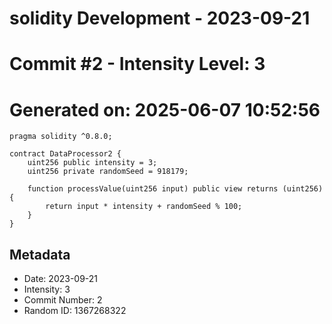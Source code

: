 ﻿# solidity Development - 2023-09-21
# Commit #2 - Intensity Level: 3
# Generated on: 2025-06-07 10:52:56
```solidity
pragma solidity ^0.8.0;

contract DataProcessor2 {
    uint256 public intensity = 3;
    uint256 private randomSeed = 918179;

    function processValue(uint256 input) public view returns (uint256) {
        return input * intensity + randomSeed % 100;
    }
}
```
## Metadata
- Date: 2023-09-21
- Intensity: 3
- Commit Number: 2
- Random ID: 1367268322
